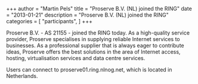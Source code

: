 +++
author = "Martin Pels"
title = "Proserve B.V. (NL) joined the RING"
date = "2013-01-21"
description = "Proserve B.V. (NL) joined the RING"
categories = [
    "participants",
]
+++

Proserve B.V. - AS 21155 - joined the RING today. As a high-quality service provider, Proserve specialises in supplying reliable Internet services to businesses. As a professional supplier that is always eager to contribute ideas, Proserve offers the best solutions in the area of Internet access, hosting, virtualisation services and data centre services.

Users can connect to proserve01.ring.nlnog.net, which is located in Netherlands.


